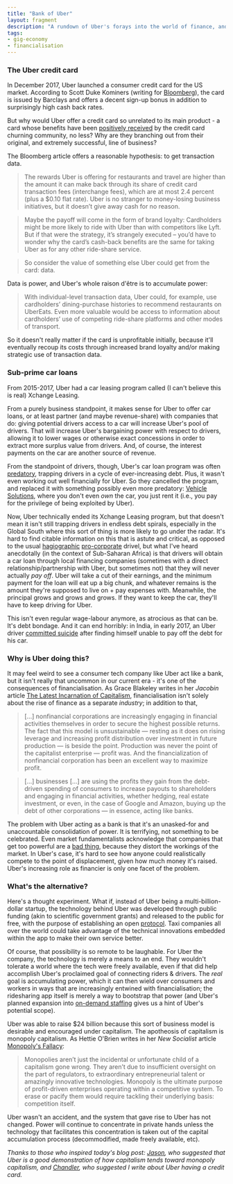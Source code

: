 ```yaml
---
title: "Bank of Uber"
layout: fragment
description: "A rundown of Uber's forays into the world of finance, and what that tells us about the system that gave rise to Uber."
tags:
- gig-economy
- financialisation
---
```


### The Uber credit card

In December 2017, Uber launched a consumer credit card for the US market. According to Scott Duke Kominers (writing for [Bloomberg](https://www.bloomberg.com/opinion/articles/2017-12-06/uber-really-wants-you-to-use-its-credit-card)), the card is issued by Barclays and offers a decent sign-up bonus in addition to surprisingly high cash back rates.

But why would Uber offer a credit card so unrelated to its main product - a card whose benefits have been [positively received](https://www.fool.com/the-ascent/credit-cards/blog/what-you-need-to-know-about-the-uber-credit-card/) by the credit card churning community, no less? Why are they branching out from their original, and extremely successful, line of business?

The Bloomberg article offers a reasonable hypothesis: to get transaction data.

> The rewards Uber is offering for restaurants and travel are higher than the amount it can make back through its share of credit card transaction fees (interchange fees), which are at most 2.4 percent (plus a $0.10 flat rate). Uber is no stranger to money-losing business initiatives, but it doesn’t give away cash for no reason.

> Maybe the payoff will come in the form of brand loyalty: Cardholders might be more likely to ride with Uber than with competitors like Lyft. But if that were the strategy, it’s strangely executed – you’d have to wonder why the card’s cash-back benefits are the same for taking Uber as for any other ride-share service.

> So consider the value of something else Uber could get from the card: data.

Data is power, and Uber's whole raison d'être is to accumulate power:

> With individual-level transaction data, Uber could, for example, use cardholders’ dining-purchase histories to recommend restaurants on UberEats. Even more valuable would be access to information about cardholders’ use of competing ride-share platforms and other modes of transport.

So it doesn't really matter if the card is unprofitable initially, because it'll eventually recoup its costs through increased brand loyalty and/or making strategic use of transaction data.

### Sub-prime car loans

From 2015-2017, Uber had a car leasing program called (I can't believe this is real) Xchange Leasing.

From a purely business standpoint, it makes sense for Uber to offer car loans, or at least partner (and maybe revenue-share) with companies that do: giving potential drivers access to a car will increase Uber's pool of drivers. That will increase Uber's bargaining power with respect to drivers, allowing it to lower wages or otherwise exact concessions in order to extract more surplus value from drivers. And, of course, the interest payments on the car are another source of revenue.

From the standpoint of drivers, though, Uber's car loan program was often [predatory](https://www.lendingtree.com/auto/uber-car-financing/), trapping drivers in a cycle of ever-increasing debt. Plus, it wasn't even working out well financially for Uber. So they cancelled the program, and replaced it with something possibly even more predatory: [Vehicle Solutions](https://www.thesimpledollar.com/uber-financing/), where you don't even _own_ the car, you just rent it (i.e., you pay for the privilege of being exploited by Uber).

Now, Uber technically ended its Xchange Leasing program, but that doesn't mean it isn't still trapping drivers in endless debt spirals, especially in the Global South where this sort of thing is more likely to go under the radar. It's hard to find citable information on this that is astute and critical, as opposed to the usual [hagiographic](https://www.pymnts.com/news/ridesharing/2018/uber-drivers-africa-car-loans-discount/) [pro-corporate](https://borgenproject.org/uber-helps-people-obtain-car-loans-in-africa/) drivel, but what I've heard anecdotally (in the context of Sub-Saharan Africa) is that drivers will obtain a car loan through local financing companies (sometimes with a direct relationship/partnership with Uber, but sometimes not) that they will never actually _pay off_. Uber will take a cut of their earnings, and the minimum payment for the loan will eat up a big chunk, and whatever remains is the amount they're supposed to live on + pay expenses with. Meanwhile, the principal grows and grows and grows. If they want to keep the car, they'll have to keep driving for Uber.

This isn't even regular wage-labour anymore, as atrocious as that can be. It's debt bondage. And it can end horribly: in India, in early 2017, an Uber driver [committed suicide](https://www.thenewsminute.com/article/uber-driver-ends-life-hyderabad-family-says-he-was-under-pressure-pay-car-emi-57192) after finding himself unable to pay off the debt for his car.

### Why is Uber doing this?

It may feel weird to see a consumer tech company like Uber act like a bank, but it isn't really that uncommon in our current era - it's one of the consequences of financialisation. As Grace Blakeley writes in her _Jacobin_ article [The Latest Incarnation of Capitalism](https://jacobinmag.com/2018/09/financialization-capitalism-debt-globalization-crisis), financialisation isn't solely about the rise of finance as a separate _industry_; in addition to that,

> [...] nonfinancial corporations are increasingly engaging in financial activities themselves in order to secure the highest possible returns. The fact that this model is unsustainable — resting as it does on rising leverage and increasing profit distribution over investment in future production — is beside the point. Production was never the point of the capitalist enterprise — profit was. And the financialization of nonfinancial corporation has been an excellent way to maximize profit.

> [...] businesses [...] are using the profits they gain from the debt-driven spending of consumers to increase payouts to shareholders and engaging in financial activities, whether hedging, real estate investment, or even, in the case of Google and Amazon, buying up the debt of other corporations — in essence, acting like banks.

The problem with Uber acting as a bank is that it's an unasked-for and unaccountable consolidation of power. It is terrifying, not something to be celebrated. Even market fundamentalists acknowledge that companies that get too powerful are a [bad thing](https://www.theatlantic.com/business/archive/2017/02/antimonopoly-big-business/514358/), because they distort the workings of the market. In Uber's case, it's hard to see how anyone could realistically compete to the point of displacement, given how much money it's raised. Uber's increasing role as financier is only one facet of the problem.

### What's the alternative?

Here's a thought experiment. What if, instead of Uber being a multi-billion-dollar startup, the technology behind Uber was developed through public funding (akin to scientific government grants) and released to the public for free, with the purpose of establishing an open [protocol](https://medium.com/@dellsystem/dont-put-your-faith-in-uber-727b864756a4). Taxi companies all over the world could take advantage of the technical innovations embedded within the app to make their own service better.

Of course, that possibility is so remote to be laughable. For Uber the company, the technology is merely a means to an end. They wouldn't tolerate a world where the tech were freely available, even if that did help accomplish Uber's proclaimed goal of connecting riders & drivers. The _real_ goal is accumulating power, which it can then wield over consumers and workers in ways that are increasingly entwined with financialisation; the ridesharing app itself is merely a way to bootstrap that power (and Uber's planned expansion into [on-demand staffing](https://www.theverge.com/2018/10/18/17995398/uber-works-staffing-business-test-trial) gives us a hint of Uber's potential scope).

Uber was able to raise $24 billion because this sort of business model is desirable and encouraged under capitalism. The apotheosis of capitalism is monopoly capitalism. As Hettie O'Brien writes in her _New Socialist_ article [Monopoly's Fallacy](https://newsocialist.org.uk/monopolys-fallacy/):

> Monopolies aren’t just the incidental or unfortunate child of a capitalism gone wrong. They aren’t due to insufficient oversight on the part of regulators, to extraordinary entrepreneurial talent or amazingly innovative technologies. Monopoly is the ultimate purpose of profit-driven enterprises operating within a competitive system. To erase or pacify them would require tackling their underlying basis: competition itself.

Uber wasn't an accident, and the system that gave rise to Uber has not changed. Power will continue to concentrate in private hands unless the technology that facilitates this concentration is taken out of the capital accumulation process (decommodified, made freely available, etc).

_Thanks to those who inspired today's blog post: [Jason](https://twitter.com/jasonpjason), who suggested that Uber is a good demonstration of how capitalism tends toward monopoly capitalism, and [Chandler](https://twitter.com/cba), who suggested I write about Uber having a credit card._
